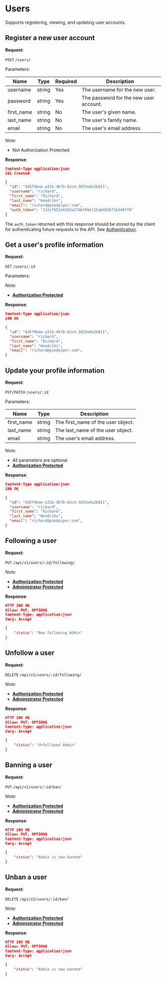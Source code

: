 # Users
Supports registering, viewing, and updating user accounts.

## Register a new user account

**Request**:

`POST` `/users/`

Parameters:

Name       | Type   | Required | Description
-----------|--------|----------|------------
username   | string | Yes      | The username for the new user.
password   | string | Yes      | The password for the new user account.
first_name | string | No       | The user's given name.
last_name  | string | No       | The user's family name.
email      | string | No       | The user's email address.

*Note:*

- Not Authorization Protected

**Response**:

```json
Content-Type application/json
201 Created

{
  "id": "6d5f9bae-a31b-4b7b-82c4-3853eda2b011",
  "username": "richard",
  "first_name": "Richard",
  "last_name": "Hendriks",
  "email": "richard@piedpiper.com",
  "auth_token": "132cf952e0165a274bf99e115ab483671b3d9ff6"
}
```

The `auth_token` returned with this response should be stored by the client for
authenticating future requests to the API. See [Authentication](authentication.md).


## Get a user's profile information

**Request**:

`GET` `/users/:id`

Parameters:

*Note:*

- **[Authorization Protected](authentication.md)**

**Response**:

```json
Content-Type application/json
200 OK

{
  "id": "6d5f9bae-a31b-4b7b-82c4-3853eda2b011",
  "username": "richard",
  "first_name": "Richard",
  "last_name": "Hendriks",
  "email": "richard@piedpiper.com",
}
```


## Update your profile information

**Request**:

`PUT/PATCH` `/users/:id`

Parameters:

Name       | Type   | Description
-----------|--------|---
first_name | string | The first_name of the user object.
last_name  | string | The last_name of the user object.
email      | string | The user's email address.



*Note:*

- All parameters are optional
- **[Authorization Protected](authentication.md)**

**Response**:

```json
Content-Type application/json
200 OK

{
  "id": "6d5f9bae-a31b-4b7b-82c4-3853eda2b011",
  "username": "richard",
  "first_name": "Richard",
  "last_name": "Hendriks",
  "email": "richard@piedpiper.com",
}
```

## Following a user

**Request**:

`PUT` `/api/v1/users/:id/following/`

*Note:*
- **[Authorization Protected](authentication.md)**
- **[Administrator Protected]()**

**Response**:

```json
HTTP 200 OK
Allow: PUT, OPTIONS
Content-Type: application/json
Vary: Accept

{
    "status": "Now following Admin"
}
```

## Unfollow a user

**Request**:

`DELETE` `/api/v1/users/:id/following/`

*Note:*
- **[Authorization Protected](authentication.md)**
- **[Administrator Protected]()**

**Response**:

```json
HTTP 200 OK
Allow: PUT, OPTIONS
Content-Type: application/json
Vary: Accept

{
    "status": "Unfollowed Admin"
}
```




## Banning a user

**Request**:

`PUT` `/api/v1/users/:id/ban/`

*Note:*
- **[Authorization Protected](authentication.md)**
- **[Administrator Protected]()**

**Response**:

```json
HTTP 200 OK
Allow: PUT, OPTIONS
Content-Type: application/json
Vary: Accept

{
    "status": "Admin is now banned"
}
```

## Unban a user

**Request**:

`DELETE` `/api/v1/users/:id/ban/`

*Note:*
- **[Authorization Protected](authentication.md)**
- **[Administrator Protected]()**

**Response**:

```json
HTTP 200 OK
Allow: PUT, OPTIONS
Content-Type: application/json
Vary: Accept

{
    "status": "Admin is now banned"
}
```
